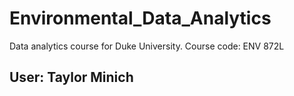 # Environmental_Data_Analytics
Data analytics course for Duke University. Course code: ENV 872L

## User: Taylor Minich
